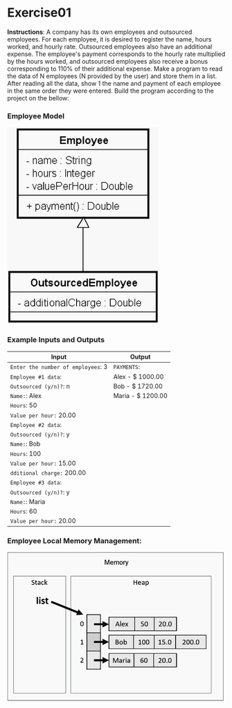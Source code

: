 # Exercise01

**Instructions**: A company has its own employees and outsourced employees. For each employee, it is desired to register
the name, hours worked, and hourly rate. Outsourced employees also have an additional expense. The employee's payment
corresponds to the hourly rate multiplied by the hours worked, and outsourced employees also receive a bonus
corresponding to 110% of their additional expense. Make a program to read the data of N employees (N provided by the
user) and store them in a list. After reading all the data, show 1 the name and payment of each employee in the same
order they were entered. Build the program according to the project on the bellow:

### Employee Model

![Employee Model](https://github.com/souzafcharles/Complete-Java-Object-Oriented-Programming-and-Projects/blob/master/Section_K11_Inheritance_and_Polymorphism/Exercise01/employee-model.png)

### Example Inputs and Outputs

| **Input**                          | **Output**        |
|------------------------------------|-------------------|
| `Enter the number of employees`: 3 | `PAYMENTS`:       |
| `Employee #1 data`:                | Alex - $ 1000.00  |
| `Outsourced (y/n)?`: n             | Bob - $ 1720.00   |
| `Name:`: Alex                      | Maria - $ 1200.00 |
| `Hours`:  50                       |                   |
| `Value per hour:` 20.00            |                   |
| `Employee #2 data`:                |                   |
| `Outsourced (y/n)?`: y             |                   |
| `Name:`: Bob                       |                   |
| `Hours`:  100                      |                   |
| `Value per hour:` 15.00            |                   |
| `dditional charge:` 200.00         |                   |
| `Employee #3 data`:                |                   |
| `Outsourced (y/n)?`: y             |                   |
| `Name:`: Maria                     |                   |
| `Hours`:  60                       |                   |
| `Value per hour:` 20.00            |                   |

### Employee Local Memory Management:

![Employee Local Memory Management](https://github.com/souzafcharles/Complete-Java-Object-Oriented-Programming-and-Projects/blob/master/Section_K11_Inheritance_and_Polymorphism/Exercise01/employee-local-memory-management.png)


